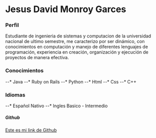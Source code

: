 # Jesus David Monroy Garces

### Perfil 
Estudiante de ingenieria de sistemas y computacion de la universidad nacional de ultimo semestre, me caracterizo por ser dinámico, con conocimientos en computación y manejo de diferentes lenguajes de programación, experiencia en creación, organización y ejecución de proyectos de manera efectiva.

### Conocimientos
--* Java
--* Ruby on Rails
--* Python
--* Html
--* Css
--* C++

### Idiomas
--* Español Nativo
--* Ingles Basico - Intermedio

##### Github
[Este es mi link de Github](https://github.com/jdmonroyg)
